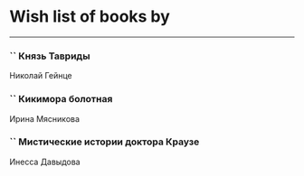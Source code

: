 # Wish list of books by [](https://ok.ru/profile/536771522733)
---

### `` Князь Тавриды
Николай Гейнце

### `` Кикимора болотная
Ирина Мясникова

### `` Мистические истории доктора Краузе
Инесса Давыдова

